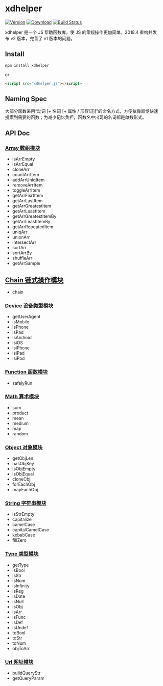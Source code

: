 # xdhelper

[![Version](https://img.shields.io/npm/v/xdhelper.svg)](https://www.npmjs.com/package/xdhelper)
[![Download](https://img.shields.io/npm/dm/xdhelper.svg)](https://www.npmjs.com/package/xdhelper)
[![Build Status](https://travis-ci.org/xiaoda/xdhelper.svg?branch=master)](https://travis-ci.org/xiaoda/xdhelper)

xdhelper 是一个 JS 帮助函数库，使 JS 的常规操作更加简单。2018.4 重构并发布 v2 版本，完善了 v1 版本的问题。

## Install

```
npm install xdhelper
```

or

``` html
<script src="xdhelper.js"></script>
```

## Naming Spec

大部分函数采用“动词 [+ 名词 [+ 属性 / 形容词]]”的命名方式，方便依靠直觉快速搜索到需要的函数；为减少记忆负担，函数名中出现的名词都是单数形式。

## API Doc

### [Array 数组模块](https://github.com/xiaoda/xdhelper/wiki/Array-%E6%95%B0%E7%BB%84%E6%A8%A1%E5%9D%97)
* isArrEmpty
* isArrEqual
* cloneArr
* countArrItem
* addArrUniqItem
* removeArrItem
* toggleArrItem
* getArrFisrtItem
* getArrLastItem
* getArrGreatestItem
* getArrLeastItem
* getArrGreatestItemBy
* getArrLeastItemBy
* getArrRepeatedItem
* uniqArr
* unionArr
* intersectArr
* sortArr
* sortArrBy
* shuffleArr
* getArrSample

## [Chain 链式操作模块](https://github.com/xiaoda/xdhelper/wiki/Chain-%E9%93%BE%E5%BC%8F%E6%93%8D%E4%BD%9C%E6%A8%A1%E5%9D%97)
* chain

### [Device 设备类型模块](https://github.com/xiaoda/xdhelper/wiki/Device-%E8%AE%BE%E5%A4%87%E7%B1%BB%E5%9E%8B%E6%A8%A1%E5%9D%97)
* getUserAgent
* isMobile
* isPhone
* isPad
* isAndroid
* isiOS
* isiPhone
* isiPad
* isiPod

### [Function 函数模块](https://github.com/xiaoda/xdhelper/wiki/Function-%E5%87%BD%E6%95%B0%E6%A8%A1%E5%9D%97)
* safelyRun

### [Math 算术模块](https://github.com/xiaoda/xdhelper/wiki/Math-%E7%AE%97%E6%9C%AF%E6%A8%A1%E5%9D%97)
* sum
* product
* mean
* medium
* map
* random

### [Object 对象模块](https://github.com/xiaoda/xdhelper/wiki/Object-%E5%AF%B9%E8%B1%A1%E6%A8%A1%E5%9D%97)
* getObjLen
* hasObjKey
* isObjEmpty
* isObjEqual
* cloneObj
* forEachObj
* mapEachObj

### [String 字符串模块](https://github.com/xiaoda/xdhelper/wiki/String-%E5%AD%97%E7%AC%A6%E4%B8%B2%E6%A8%A1%E5%9D%97)
* isStrEmpty
* capitalize
* camelCase
* capitalCamelCase
* kebabCase
* fillZero

### [Type 类型模块](https://github.com/xiaoda/xdhelper/wiki/Type-%E7%B1%BB%E5%9E%8B%E6%A8%A1%E5%9D%97)
* getType
* isBool
* isStr
* isNum
* isInfinity
* isReg
* isDate
* isNull
* isObj
* isArr
* isFunc
* isDef
* isUndef
* toBool
* toStr
* toNum
* objToArr

### [Url 网址模块](https://github.com/xiaoda/xdhelper/wiki/Url--%E7%BD%91%E5%9D%80%E6%A8%A1%E5%9D%97)
* buildQueryStr
* getQueryParam
